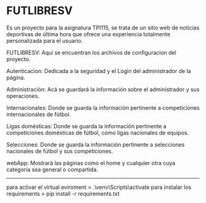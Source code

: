 # FUTLIBRESV
Es un proyecto para la asignatura TPI115, se trata de un sitio web de noticias deportivas de última hora que ofrece una experiencia totalmente personalizada para el usuario.

FUTLIBRESV: Aquí se encuentran los archivos de configuracion del proyecto.

Autenticacion: Dedicada a la seguridad y el Login del administrador de la página.

Administración: Acá se guardará la información sobre el administrador y sus operaciones.

Internacionales: Donde se guarda la información pertinente a competiciones internacionales de fútbol.

Ligas domésticas: Donde se guarda la información pertinente a competiciones domésticas de fútbol, como ligas nacionales de equipos.

Selecciones: Donde se guarda la información pertinente a selecciones nacionales de fútbol y sus competiciones.

webApp: Mostrará las páginas como el home y cualquier otra cuya categoría sea general o compartida.

-----------------------------------------------------------------------------------------------

para activar el virtual eviroment > .\venv\Scripts\activate
para instalar los requirements > pip install -r requirements.txt
